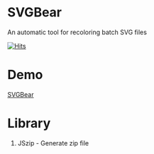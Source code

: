 # SVGBear
An automatic tool for recoloring batch SVG files

[![Hits](https://hits.seeyoufarm.com/api/count/incr/badge.svg?url=https%3A%2F%2Fgithub.com%2Fsnowfluke%2FSVGBear&count_bg=%233A5462&title_bg=%23555555&icon=&icon_color=%23FF2E2E&title=visitor&edge_flat=false)](https://hits.seeyoufarm.com)

# Demo
[SVGBear](https://snowfluke.github.io/SVGBear/index.html)

# Library
1. JSzip - Generate zip file
